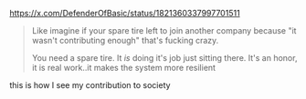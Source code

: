 https://x.com/DefenderOfBasic/status/1821360337997701511

> Like imagine if your spare tire left to join another company because "it wasn't contributing enough" that's fucking crazy. 
> 
> You need a spare tire. It *is* doing it's job just sitting there. It's an honor, it is real work..it makes the system more resilient

this is how I see my contribution to society 